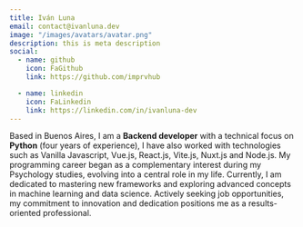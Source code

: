 ```yaml
---
title: Iván Luna
email: contact@ivanluna.dev
image: "/images/avatars/avatar.png"
description: this is meta description
social:
  - name: github
    icon: FaGithub
    link: https://github.com/imprvhub

  - name: linkedin
    icon: FaLinkedin
    link: https://linkedin.com/in/ivanluna-dev
---
```


Based in Buenos Aires, I am a **Backend developer** with a technical focus on **Python** (four years of experience), I have also worked with technologies such as Vanilla Javascript, Vue.js, React.js, Vite.js, Nuxt.js and Node.js. My programming career began as a complementary interest during my Psychology studies, evolving into a central role in my life. Currently, I am dedicated to mastering new frameworks and exploring advanced concepts in machine learning and data science. Actively seeking job opportunities, my commitment to innovation and dedication positions me as a results-oriented professional.
